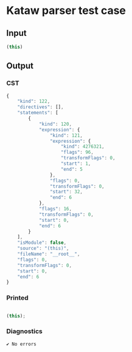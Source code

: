 # Kataw parser test case

## Input

`````js
(this)
`````

## Output

### CST

```javascript
{
    "kind": 122,
    "directives": [],
    "statements": [
        {
            "kind": 120,
            "expression": {
                "kind": 121,
                "expression": {
                    "kind": 4276321,
                    "flags": 96,
                    "transformFlags": 0,
                    "start": 1,
                    "end": 5
                },
                "flags": 0,
                "transformFlags": 0,
                "start": 32,
                "end": 6
            },
            "flags": 16,
            "transformFlags": 0,
            "start": 0,
            "end": 6
        }
    ],
    "isModule": false,
    "source": "(this)",
    "fileName": "__root__",
    "flags": 0,
    "transformFlags": 0,
    "start": 0,
    "end": 6
}
```

### Printed

```javascript

(this);
```

### Diagnostics

```javascript
✔ No errors
```

